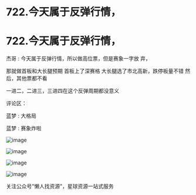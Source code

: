 # 722.今天属于反弹行情，

# 722.今天属于反弹行情，

杰哥 : 今天属于反弹行情，所以做高位票，但是赛象一字放 弃，

那就做首板和大长腿预期 首板上了深赛格 大长腿选了市北高新，跌停板量不错 然后，其他票都不看

一进二，二进三，三进四在这个反弹周期都没意义

评论区：

蓝梦 : 大格局

蓝梦 : 赛象炸啦

![image](img/Image_236.png)

![image](img/Image_237.png)

![image](img/Image_238.png)

![image](img/Image_239.png)

关注公众号"懒人找资源"，星球资源一站式服务